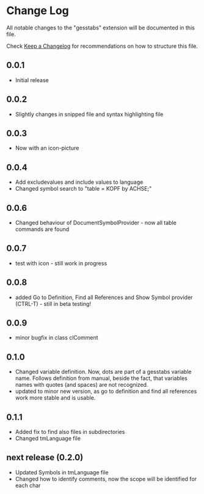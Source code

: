 # Change Log

All notable changes to the "gesstabs" extension will be documented in this file.

Check [Keep a Changelog](http://keepachangelog.com/) for recommendations on how to structure this file.

## 0.0.1

- Initial release

## 0.0.2

- Slightly changes in snipped file and syntax highlighting file

## 0.0.3

- Now with an icon-picture

## 0.0.4

- Add excludevalues and include values to language
- Changed symbol search to "table = KOPF by ACHSE;"

## 0.0.6

- Changed behaviour of DocumentSymbolProvider - now all table commands are found

## 0.0.7

- test with icon - still work in progress

## 0.0.8

- added Go to Definition, Find all References and Show Symbol provider (CTRL-T) - still in beta testing!

## 0.0.9

- minor bugfix in class clComment

## 0.1.0

- Changed variable definition. Now, dots are part of a gesstabs variable name. Follows definition from manual,
  beside the fact, that variables names with quotes (and spaces) are not recognized.
- updated to minor new version, as go to definition and find all references work more stable and is usable.

## 0.1.1

- Added fix to find also files in subdirectories
- Changed tmLanguage file

## next release (0.2.0)

- Updated Symbols in tmLanguage file
- Changed how to identify comments, now the scope will be identified for each char
